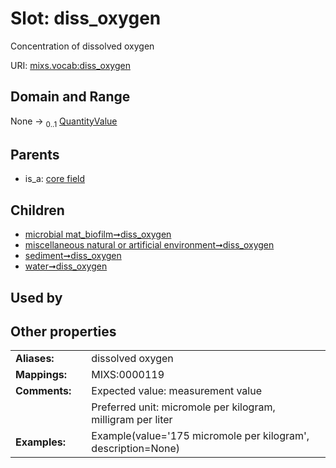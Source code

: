 
# Slot: diss_oxygen


Concentration of dissolved oxygen

URI: [mixs.vocab:diss_oxygen](https://w3id.org/mixs/vocab/diss_oxygen)


## Domain and Range

None &#8594;  <sub>0..1</sub> [QuantityValue](QuantityValue.md)

## Parents

 *  is_a: [core field](core_field.md)

## Children

 *  [microbial mat_biofilm➞diss_oxygen](microbial_mat_biofilm_diss_oxygen.md)
 *  [miscellaneous natural or artificial environment➞diss_oxygen](miscellaneous_natural_or_artificial_environment_diss_oxygen.md)
 *  [sediment➞diss_oxygen](sediment_diss_oxygen.md)
 *  [water➞diss_oxygen](water_diss_oxygen.md)

## Used by


## Other properties

|  |  |  |
| --- | --- | --- |
| **Aliases:** | | dissolved oxygen |
| **Mappings:** | | MIXS:0000119 |
| **Comments:** | | Expected value: measurement value |
|  | | Preferred unit: micromole per kilogram, milligram per liter |
| **Examples:** | | Example(value='175 micromole per kilogram', description=None) |

